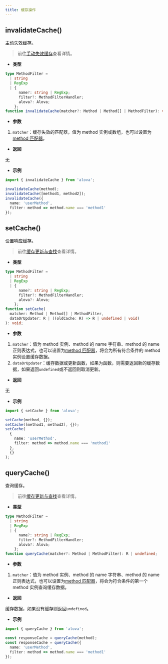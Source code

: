 ```yaml
---
title: 缓存操作
---
```


## invalidateCache()

主动失效缓存。

> 前往[手动失效缓存](/next/tutorial/cache/manually-invalidate)查看详情。

- **类型**

```ts
type MethodFilter =
  | string
  | RegExp
  | {
      name?: string | RegExp;
      filter?: MethodFilterHandler;
      alova?: Alova;
    };
function invalidateCache(matcher?: Method | Method[] | MethodFilter): void;
```

- **参数**

1. `matcher`：缓存失效的匹配器，值为 method 实例或数组，也可以设置为[method 匹配器](/next/tutorial/client/in-depth/method-matcher)。

- **返回**

无

- **示例**

```ts
import { invalidateCache } from 'alova';

invalidateCache(method);
invalidateCache([method1, method2]);
invalidateCache({
  name: 'userMethod',
  filter: method => method.name === 'method1'
});
```

## setCache()

设置响应缓存。

> 前往[缓存更新与查找](/next/tutorial/cache/set-and-query)查看详情。

- **类型**

```ts
type MethodFilter =
  | string
  | RegExp
  | {
      name?: string | RegExp;
      filter?: MethodFilterHandler;
      alova?: Alova;
    };
function setCache(
  matcher: Method | Method[] | MethodFilter,
  dataOrUpdater: R | ((oldCache: R) => R | undefined | void)
): void;
```

- **参数**

1. `matcher`：值为 method 实例、method 的 name 字符串、method 的 name 正则表达式，也可以设置为[method 匹配器](/next/tutorial/client/in-depth/method-matcher)，将会为所有符合条件的 method 实例设置缓存数据。
2. `dataOrUpdater`：缓存数据或更新函数，如果为函数，则需要返回新的缓存数据，如果返回`undefined`或不返回则取消更新。

- **返回**

无

- **示例**

```ts
import { setCache } from 'alova';

setCache(method, {});
setCache([method1, method2], {});
setCache(
  {
    name: 'userMethod',
    filter: method => method.name === 'method1'
  },
  {}
);
```

## queryCache()

查询缓存。

> 前往[缓存更新与查找](/next/tutorial/cache/set-and-query)查看详情。

- **类型**

```ts
type MethodFilter =
  | string
  | RegExp
  | {
      name?: string | RegExp;
      filter?: MethodFilterHandler;
      alova?: Alova;
    };
function queryCache(matcher?: Method | MethodFilter): R | undefined;
```

- **参数**

1. `matcher`：值为 method 实例、method 的 name 字符串、method 的 name 正则表达式，也可以设置为[method 匹配器](/next/tutorial/client/in-depth/method-matcher)，将会为符合条件的第一个 method 实例查询缓存数据。

- **返回**

缓存数据，如果没有缓存则返回`undefined`。

- **示例**

```ts
import { queryCache } from 'alova';

const responseCache = queryCache(method);
const responseCache = queryCache({
  name: 'userMethod',
  filter: method => method.name === 'method1'
});
```
